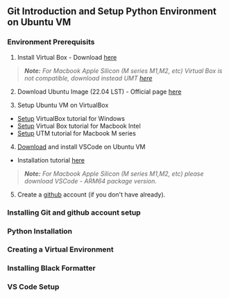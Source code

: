 ## Git Introduction and Setup Python Environment on Ubuntu VM

### Environment Prerequisits
1. Install Virtual Box - Download [here](https://www.virtualbox.org/wiki/Downloads)

> _**Note:** For Macbook Apple Silicon (M series M1,M2, etc) Virtual Box is not compatible,  download instead UMT [here](https://mac.getutm.app/)_

2. Download Ubuntu Image (22.04 LST) - Official page [here](https://ubuntu.com/download/desktop)

3. Setup Ubuntu VM on VirtualBox 
- [Setup](https://www.youtube.com/watch?v=rJ9ysibH768) VirtualBox tutorial for Windows
- [Setup](https://www.youtube.com/watch?v=yL689oca4GA&t=923s) Virtual Box tutorial for Macbook Intel
- [Setup](https://www.youtube.com/watch?v=-TbilYal2_0) UTM tutorial for Macbook M series
  
4. [Download](https://code.visualstudio.com/download) and install VSCode on Ubuntu VM
- Installation tutorial [here](https://www.youtube.com/watch?v=-WhRI9eBEYI)
> _**Note:** For Macbook Apple Silicon (M series M1,M2, etc) please download VSCode - ARM64 package version._

5. Create a [github](https://github.com/) account (if you don't have already). 

### Installing Git and github account setup
  

### Python Installation

### Creating a Virtual Environment

### Installing Black Formatter

### VS Code Setup